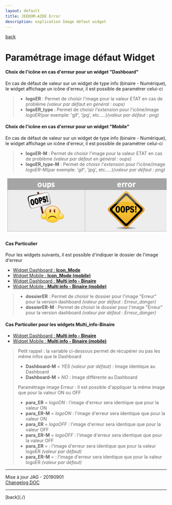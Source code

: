 ```yaml
---
layout: default
title: JEEDOM-AIDE Error
description: explication Image défaut widget
---
```

[back](./)
# Paramétrage image défaut Widget 

<h4 id="Error">Choix de l'icône en cas d'erreur pour un widget "Dashboard"</h4>
En cas de défaut de valeur sur un widget de type info (binaire - Numérique), le widget affichage un icône d'erreur, il est possible de paramétrer celui-ci
<blockquote>
        <ul>
            <li><b>logoER</b> : Permet de choisir l'image pour la valeur ETAT en cas de problème <i>(valeur par défaut en général : oups)</i></li>
            <li><b>logoER_type</b> : Permet de choisir <i>l'extension</i> pour l'icône/image <i>logoER</i>(par exemple: 'gif', 'jpg', etc.....)<i>(valeur par défaut : png)</i></li>
        </ul>
</blockquote>

<h4 id="Error">Choix de l'icône en cas d'erreur pour un widget "Mobile"</h4>
En cas de défaut de valeur sur un widget de type info (binaire - Numérique), le widget affichage un icône d'erreur, il est possible de paramétrer celui-ci
<blockquote>
        <ul>
            <li><b>logoER-M</b> : Permet de choisir l'image pour la valeur ETAT en cas de problème <i>(valeur par défaut en général : oups)</i></li>
            <li><b>logoER_type-M</b> : Permet de choisir <i>l'extension</i> pour l'icône/image <i>logoER-M</i>(par exemple: 'gif', 'jpg', etc.....)<i>(valeur par défaut : png)</i></li>
        </ul>
</blockquote>

<p><img src="Img/Image-Error.png" alt="Error" /></p>

<h4 id="Error_Cas">Cas Particulier</h4>
Pour les widgets suivants, il est possible d'indiquer le dossier de l'image d'erreur
<ul>
    <li><a href="./JEEDOM-Icon_Mode.html">Widget Dashboard : <b>Icon_Mode</b></a></li>
    <li><a href="./JEEDOM-Icon_Mode--Mobile.html">Widget Mobile : <b>Icon_Mode (mobile)</b></a></li>
    <li><a href="./JEEDOM-Multi_info-Binaire.html">Widget Dashboard : <b>Multi info - Binaire</b></a></li>
    <li><a href="./JEEDOM-Multi_info-Binaire--mobile.html">Widget Mobile : <b>Multi info - Binaire (mobile)</b></a></li>
</ul>
<blockquote>
        <ul>
            <li><b>dossierER</b> : Permet de choisir le dossier pour l'image "Erreur" pour la version dashboard <i>(valeur par défaut : Erreur_danger)</i></li>
            <li><b>dossierER-M</b> : Permet de choisir le dossier pour l'image "Erreur" pour la version dashboard <i>(valeur par défaut : Erreur_danger)</i></li>
        </ul>
</blockquote>

<h4 id="Error_Cas">Cas Particulier pour les widgets Multi_info-Binaire</h4>
<ul>
    <li><a href="./JEEDOM-Multi_info-Binaire.html">Widget Dashboard : <b>Multi info - Binaire</b></a></li>
    <li><a href="./JEEDOM-Multi_info-Binaire--mobile.html">Widget Mobile : <b>Multi info - Binaire (mobile)</b></a></li>
</ul>
<blockquote>
    Petit rappel : la variable ci-dessous permet de récupèrer ou pas les même infos que le Dashboard
        <ul>
            <li><b>Dashboard-M</b> = <i>YES (valeur par défaut)</i> : Image identique au Dashboard</li>
            <li><b>Dashboard-M</b> = <i>NO</i>  : Image différente au Dashboard</li>
        </ul>
    Paramétrage image Erreur : Il est possible d'appliquer la même image que pour la valeur ON ou OFF
        <ul>
            <li><b>para_ER</b> = <i>logoON</i> : l'image d'erreur sera identique que pour la valeur ON</li>
            <li><b>para_ER-M</b> = <i>logoON</i> : l'image d'erreur sera identique que pour la valeur ON</li>
            <li><b>para_ER</b> = <i>logoOFF</i> : l'image d'erreur sera identique que pour la valeur OFF</li>
            <li><b>para_ER-M</b> = <i>logoOFF</i> : l'image d'erreur sera identique que pour la valeur OFF</li>
            <li><b>para_ER</b> = <i> </i> : l'image d'erreur sera identique que pour la valeur logoER <i>(valeur par défaut)</i></li>
            <li><b>para_ER-M</b> = <i></i> : l'image d'erreur sera identique que pour la valeur logoER <i>(valeur par défaut)</i></li>
        </ul>
</blockquote>
<hr />
<dl>
    <dt>Mise à jour JAG - 20190901<br/>
    <a href="https://github.com/JEALG/JEEDOM-Widget_JAG-doc/commits/master">Changelog DOC</a></dt>
</dl>
<hr />
[back](./)